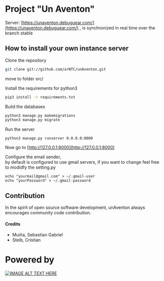 
# Project "Un Aventon"
Server: [https://unaventon.debuguear.com/](https://unaventon.debuguear.com/) , is synchronized in real time over the branch stable

How to install your own instance server
---------------------------------------
Clone the repository
```bash
git clone git://github.com/arNTC/unAventon.git
```
move to folder src/
  
Install the requirements for python3
```bash
pip3 install -r requirements.txt
```

Build the databases
```bash
python3 manage.py makemigrations
python3 manage.py migrate
```
Run the server
```
python3 manage.py runserver 0.0.0.0:8000
```
Now go to [http://127.0.0.1:8000](http://127.0.0.1:8000)


Configure the email sender,   
by default is configured to use gmail servers, if you want to change feel free to modidfy the setting.py
```
echo "yourmail@gmail.com" > ~/.gmail-user
echo "yourPassword" > ~/.gmail-password
```


Contribution 
--------------------------------------

In the spirit of open source software development, unAventon always encourages community code contribution.
  
#### Credits
* Muiña, Sebastian Gabriel
* Steib, Cristian

  
# Powered by
[![IMAGE ALT TEXT HERE](https://www.djangoproject.com/s/img/logos/django-logo-positive.svg)](https://www.djangoproject.com/s/img/logos/django-logo-positive.svg)
